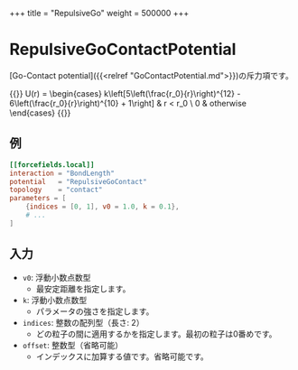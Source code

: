 +++
title = "RepulsiveGo"
weight = 500000
+++

# RepulsiveGoContactPotential

[Go-Contact potential]({{<relref "GoContactPotential.md">}})の斥力項です。

{{<katex display>}}
U(r) =
\begin{cases}
k\left[5\left(\frac{r_0}{r}\right)^{12} - 6\left(\frac{r_0}{r}\right)^{10} + 1\right] & r < r_0 \\
0 & otherwise
\end{cases}
{{</katex>}}

## 例

```toml
[[forcefields.local]]
interaction = "BondLength"
potential   = "RepulsiveGoContact"
topology    = "contact"
parameters = [
    {indices = [0, 1], v0 = 1.0, k = 0.1},
    # ...
]
```

## 入力


- `v0`: 浮動小数点数型
  - 最安定距離を指定します。
- `k`: 浮動小数点数型
  - パラメータの強さを指定します。
- `indices`: 整数の配列型（長さ: 2）
  - どの粒子の間に適用するかを指定します。最初の粒子は0番めです。
- `offset`: 整数型（省略可能）
  - インデックスに加算する値です。省略可能です。
